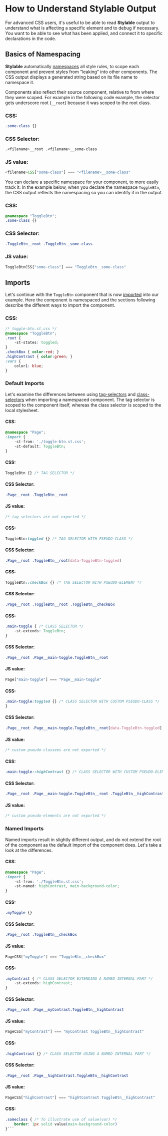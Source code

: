 # How to Understand Stylable Output

For advanced CSS users, it's useful to be able to read **Stylable** output to understand what is affecting a specific element and to debug if necessary. You want to be able to see what has been applied, and connect it to specific declarations in the code.

## Basics of Namespacing

**Stylable** automatically [namespaces](../references/namespace.md) all style rules, to scope each component and prevent styles from "leaking" into other components. The CSS output displays a generated string based on its file name to namespace it.

Components also reflect their source component, relative to from where they were scoped. For example in the following code example, the selector gets underscore root (`__root`) because it was scoped to the root class. 

### CSS:
```css
.some-class {}
```

### CSS Selector: 
```css
.<filename>__root .<filename>__some-class
```

### JS value: 
```js
<filename>CSS["some-class"] === "<filename>__some-class"
```

You can declare a specific namespace for your component, to more easily track it. In the example below, when you declare the namespace `ToggleBtn`, the CSS output reflects the namespacing so you can identify it in the output.

### CSS:
```css
@namespace "ToggleBtn";
.some-class {}
```

### CSS Selector: 
```css
.ToggleBtn__root .ToggleBtn__some-class
```

### JS value: 
```js
ToggleBtnCSS["some-class"] === "ToggleBtn__some-class"
```

## Imports 

Let's continue with the `ToggleBtn` component that is now [imported](../references/imports.md) into our example. Here the component is namespaced and the sections following describe the different ways to import the component.

### CSS:
```css
/* toggle-btn.st.css */
@namespace "ToggleBtn";
.root {
    -st-states: toggled;
}
.checkBox { color:red; }
.highContrast { color:green; }
:vars {
    color1: blue;
}
```

### Default Imports

Let's examine the differences between using [tag-selectors](../references/tag-selectors.md) and [class-selectors](../references/class-selectors.md) when importing a namespaced component. The tag selector is scoped to the component itself, whereas the class selector is scoped to the local stylesheet.

#### CSS:
```css
@namespace "Page";
:import {
    -st-from: './toggle-btn.st.css';
    -st-default: ToggleBtn;
}
```

#### CSS: 
```css
ToggleBtn {} /* TAG SELECTOR */
```

#### CSS Selector: 
```css
.Page__root .ToggleBtn__root
```

#### JS value: 
```js
/* tag selectors are not exported */
```

#### CSS:
```css
ToggleBtn:toggled {} /* TAG SELECTOR WITH PSEUDO-CLASS */
```

#### CSS Selector: 
```css
.Page__root .ToggleBtn__root[data-ToggleBtn-toggled]
```

#### CSS:
```css
ToggleBtn::checkBox {} /* TAG SELECTOR WITH PSEUDO-ELEMENT */
```

#### CSS Selector: 
```css
.Page__root .ToggleBtn__root .ToggleBtn__checkBox
```

#### CSS:
```css
.main-toggle { /* CLASS SELECTOR */
    -st-extends: ToggleBtn;
}
```

#### CSS Selector: 
```css
.Page__root .Page__main-toggle.ToggleBtn__root
```

#### JS value: 
```js
Page["main-toggle"] === "Page__main-toggle"
```

#### CSS:
```css
.main-toggle:toggled {} /* CLASS SELECTOR WITH CUSTOM PSEUDO-CLASS */
}
```

#### CSS Selector: 
```css
.Page__root .Page__main-toggle.ToggleBtn__root[data-ToggleBtn-toggled]
```

#### JS value: 
```js
/* custom pseudo-classees are not exported */
```

#### CSS:
```css
.main-toggle::highContrast {} /* CLASS SELECTOR WITH CUSTOM PSEUDO-ELEMENT */
```

#### CSS Selector: 
```css
.Page__root .Page__main-toggle.ToggleBtn__root .ToggleBtn__highContrast
```

#### JS value: 
```js
/* custom pseudo-elements are not exported */
```

### Named Imports

Named imports result in slightly different output, and do not extend the root of the component as the default import of the component does. Let's take a look at the differences.

#### CSS:
```css
@namespace "Page";
:import {
    -st-from: './ToggleBtn.st.css';
    -st-named: highContrast, main-background-color;
}
```

#### CSS:
```css
.myToggle {}
```

#### CSS Selector: 
```css
.Page__root .ToggleBtn__checkBox
```

#### JS value: 
```js
PageCSS["myToggle"] === "ToggleBtn__checkBox"
```

#### CSS:
```css
.myContrast { /* CLASS SELECTOR EXTENDING A NAMED INTERNAL PART */
    -st-extends: highContrast;
}
```

#### CSS Selector: 
```css
.Page__root .Page__myContrast.ToggleBtn__highContrast
```

#### JS value: 
```js
PageCSS["myContrast"] === "myContrast ToggleBtn__highContrast"
```

#### CSS:
```css
.highContrast {} /* CLASS SELECTOR USING A NAMED INTERNAL PART */
```

#### CSS Selector: 
```css
.Page__root .Page__highContrast.ToggleBtn__highContrast
```

#### JS value: 
```js
PageCSS["highContrast"] === "hightContrast ToggleBtn__highContrast"
```

#### CSS:
```css
.someclass { /* To illustrate use of value(var) */
    border: 1px solid value(main-background-color)
}```
